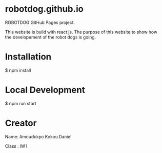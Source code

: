 # robotdog.github.io

ROBOTDOG GitHub Pages project.


This website is build with react js. The purpose of this website to show how the developement of the robot dogs is going.   

# Installation

$ npm install

# Local Development

$ npm run start

# Creator

Name: Amoudokpo Kokou Daniel 

Class : IW1


